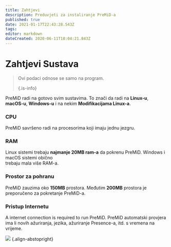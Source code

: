 ```yaml
---
title: Zahtjevi
description: Preduvjeti za instaliranje PreMiD-a
published: true
date: 2021-01-17T22:43:28.543Z
tags:
editor: markdown
dateCreated: 2020-06-11T18:04:21.843Z
---
```


# Zahtjevi Sustava

> Ovi podaci odnose se samo na program. 
> 
> {.is-info}

PreMiD radi na gotovo svim sustavima. To znači da radi na **Linux-u**, **macOS-u**, **Windows-u** i na nekim **Modifikacijama Linux-a**.

### CPU
PreMiD savršeno radi na procesorima koji imaju jednu jezgru.

### RAM
Linux sistemi trebaju **najmanje 20MB ram-a** da pokrenu PreMiD. Windows i macOS sistemi obično <br> trebaju mala više RAM-a.

### Prostor za pohranu
PreMiD zauzima oko **150MB** prostora. Međutim **200MB** prostora je preporučeno za pokretanje PreMiD-a.

### Pristup Internetu
A internet connection is required to run PreMiD. PreMiD automatski provjera ima li novih ažuriranja, jezika, ažuriranje Presence-a, itd. s vremena na vrijeme.

![](https://a.icons8.com/ViUXyjOj/f4tFww/svg.svg) {.align-abstopright}